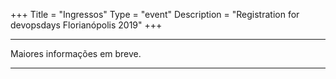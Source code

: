 +++
Title = "Ingressos"
Type = "event"
Description = "Registration for devopsdays Florianópolis 2019"
+++

<div class = "row">
  <div class = "col">
    <hr />
    <a>Maiores informações em breve.</a>
    <hr />
  </div>
</div>
